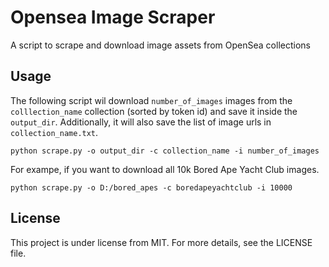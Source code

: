 # Opensea Image Scraper
A script to scrape and download image assets from OpenSea collections

## Usage
The following script wil download `number_of_images` images from the `colllection_name` collection (sorted by token id) and save it inside  the `output_dir`. Additionally, it will also save the list of image urls in `collection_name.txt`.
```
python scrape.py -o output_dir -c collection_name -i number_of_images
```

For exampe, if you want to download all 10k Bored Ape Yacht Club images.
```
python scrape.py -o D:/bored_apes -c boredapeyachtclub -i 10000
```

## License
This project is under license from MIT. For more details, see the LICENSE file.


